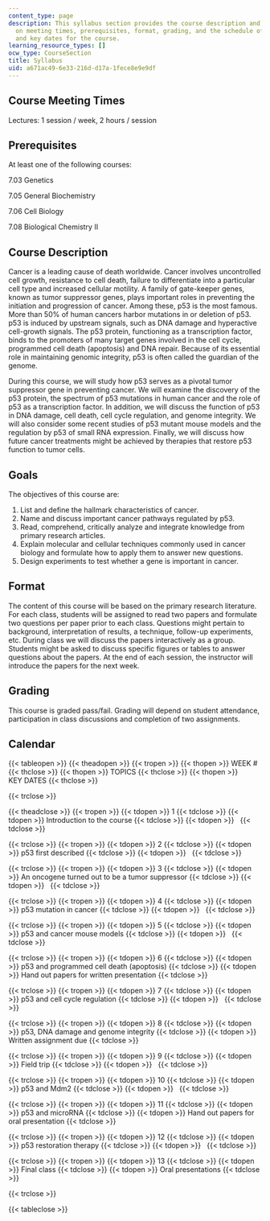 ```yaml
---
content_type: page
description: This syllabus section provides the course description and information
  on meeting times, prerequisites, format, grading, and the schedule of lecture topics
  and key dates for the course.
learning_resource_types: []
ocw_type: CourseSection
title: Syllabus
uid: a671ac49-6e33-216d-d17a-1fece8e9e9df
---
```


Course Meeting Times
--------------------

Lectures: 1 session / week, 2 hours / session

Prerequisites
-------------

At least one of the following courses:

7.03 Genetics

7.05 General Biochemistry

7.06 Cell Biology

7.08 Biological Chemistry II

Course Description
------------------

Cancer is a leading cause of death worldwide. Cancer involves uncontrolled cell growth, resistance to cell death, failure to differentiate into a particular cell type and increased cellular motility. A family of gate-keeper genes, known as tumor suppressor genes, plays important roles in preventing the initiation and progression of cancer. Among these, p53 is the most famous. More than 50% of human cancers harbor mutations in or deletion of p53. p53 is induced by upstream signals, such as DNA damage and hyperactive cell-growth signals. The p53 protein, functioning as a transcription factor, binds to the promoters of many target genes involved in the cell cycle, programmed cell death (apoptosis) and DNA repair. Because of its essential role in maintaining genomic integrity, p53 is often called the guardian of the genome.

During this course, we will study how p53 serves as a pivotal tumor suppressor gene in preventing cancer. We will examine the discovery of the p53 protein, the spectrum of p53 mutations in human cancer and the role of p53 as a transcription factor. In addition, we will discuss the function of p53 in DNA damage, cell death, cell cycle regulation, and genome integrity. We will also consider some recent studies of p53 mutant mouse models and the regulation by p53 of small RNA expression. Finally, we will discuss how future cancer treatments might be achieved by therapies that restore p53 function to tumor cells.

Goals
-----

The objectives of this course are:

1.  List and define the hallmark characteristics of cancer.
2.  Name and discuss important cancer pathways regulated by p53.
3.  Read, comprehend, critically analyze and integrate knowledge from primary research articles.
4.  Explain molecular and cellular techniques commonly used in cancer biology and formulate how to apply them to answer new questions.
5.  Design experiments to test whether a gene is important in cancer.

Format
------

The content of this course will be based on the primary research literature. For each class, students will be assigned to read two papers and formulate two questions per paper prior to each class. Questions might pertain to background, interpretation of results, a technique, follow-up experiments, etc. During class we will discuss the papers interactively as a group. Students might be asked to discuss specific figures or tables to answer questions about the papers. At the end of each session, the instructor will introduce the papers for the next week.

Grading
-------

This course is graded pass/fail. Grading will depend on student attendance, participation in class discussions and completion of two assignments.

Calendar
--------

{{< tableopen >}}
{{< theadopen >}}
{{< tropen >}}
{{< thopen >}}
WEEK #
{{< thclose >}}
{{< thopen >}}
TOPICS
{{< thclose >}}
{{< thopen >}}
KEY DATES
{{< thclose >}}

{{< trclose >}}

{{< theadclose >}}
{{< tropen >}}
{{< tdopen >}}
1
{{< tdclose >}}
{{< tdopen >}}
Introduction to the course
{{< tdclose >}}
{{< tdopen >}}
 
{{< tdclose >}}

{{< trclose >}}
{{< tropen >}}
{{< tdopen >}}
2
{{< tdclose >}}
{{< tdopen >}}
p53 first described
{{< tdclose >}}
{{< tdopen >}}
 
{{< tdclose >}}

{{< trclose >}}
{{< tropen >}}
{{< tdopen >}}
3
{{< tdclose >}}
{{< tdopen >}}
An oncogene turned out to be a tumor suppressor
{{< tdclose >}}
{{< tdopen >}}
 
{{< tdclose >}}

{{< trclose >}}
{{< tropen >}}
{{< tdopen >}}
4
{{< tdclose >}}
{{< tdopen >}}
p53 mutation in cancer
{{< tdclose >}}
{{< tdopen >}}
 
{{< tdclose >}}

{{< trclose >}}
{{< tropen >}}
{{< tdopen >}}
5
{{< tdclose >}}
{{< tdopen >}}
p53 and cancer mouse models
{{< tdclose >}}
{{< tdopen >}}
 
{{< tdclose >}}

{{< trclose >}}
{{< tropen >}}
{{< tdopen >}}
6
{{< tdclose >}}
{{< tdopen >}}
p53 and programmed cell death (apoptosis)
{{< tdclose >}}
{{< tdopen >}}
Hand out papers for written presentation
{{< tdclose >}}

{{< trclose >}}
{{< tropen >}}
{{< tdopen >}}
7
{{< tdclose >}}
{{< tdopen >}}
p53 and cell cycle regulation
{{< tdclose >}}
{{< tdopen >}}
 
{{< tdclose >}}

{{< trclose >}}
{{< tropen >}}
{{< tdopen >}}
8
{{< tdclose >}}
{{< tdopen >}}
p53, DNA damage and genome integrity
{{< tdclose >}}
{{< tdopen >}}
Written assignment due
{{< tdclose >}}

{{< trclose >}}
{{< tropen >}}
{{< tdopen >}}
9
{{< tdclose >}}
{{< tdopen >}}
Field trip
{{< tdclose >}}
{{< tdopen >}}
 
{{< tdclose >}}

{{< trclose >}}
{{< tropen >}}
{{< tdopen >}}
10
{{< tdclose >}}
{{< tdopen >}}
p53 and Mdm2
{{< tdclose >}}
{{< tdopen >}}
 
{{< tdclose >}}

{{< trclose >}}
{{< tropen >}}
{{< tdopen >}}
11
{{< tdclose >}}
{{< tdopen >}}
p53 and microRNA
{{< tdclose >}}
{{< tdopen >}}
Hand out papers for oral presentation
{{< tdclose >}}

{{< trclose >}}
{{< tropen >}}
{{< tdopen >}}
12
{{< tdclose >}}
{{< tdopen >}}
p53 restoration therapy
{{< tdclose >}}
{{< tdopen >}}
 
{{< tdclose >}}

{{< trclose >}}
{{< tropen >}}
{{< tdopen >}}
13
{{< tdclose >}}
{{< tdopen >}}
Final class
{{< tdclose >}}
{{< tdopen >}}
Oral presentations
{{< tdclose >}}

{{< trclose >}}

{{< tableclose >}}